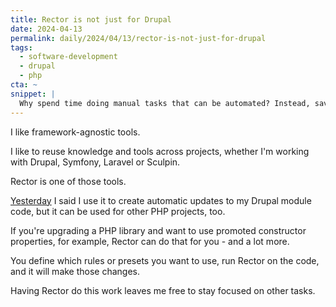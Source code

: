 ```yaml
---
title: Rector is not just for Drupal
date: 2024-04-13
permalink: daily/2024/04/13/rector-is-not-just-for-drupal
tags:
  - software-development
  - drupal
  - php
cta: ~
snippet: |
  Why spend time doing manual tasks that can be automated? Instead, save time by using tools like Rector.
---
```


I like framework-agnostic tools.

I like to reuse knowledge and tools across projects, whether I'm working with Drupal, Symfony, Laravel or Sculpin.

Rector is one of those tools.

[Yesterday] I said I use it to create automatic updates to my Drupal module code, but it can be used for other PHP projects, too.

If you're upgrading a PHP library and want to use promoted constructor properties, for example, Rector can do that for you - and a lot more.

You define which rules or presets you want to use, run Rector on the code, and it will make those changes.

Having Rector do this work leaves me free to stay focused on other tasks.

[yesterday]: {{site.url}}/daily/2024/04/12/drupal-rector-and-the-project-update-bot
